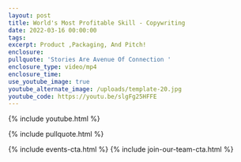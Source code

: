 ```yaml
---
layout: post
title: World's Most Profitable Skill - Copywriting
date: 2022-03-16 00:00:00
tags:
excerpt: Product ,Packaging, And Pitch!
enclosure:
pullquote: 'Stories Are Avenue Of Connection '
enclosure_type: video/mp4
enclosure_time:
use_youtube_image: true
youtube_alternate_image: /uploads/template-20.jpg
youtube_code: https://youtu.be/slgFg25HFFE
---
```

{% include youtube.html %}

{% include pullquote.html %}

{% include events-cta.html %} {% include join-our-team-cta.html %}
